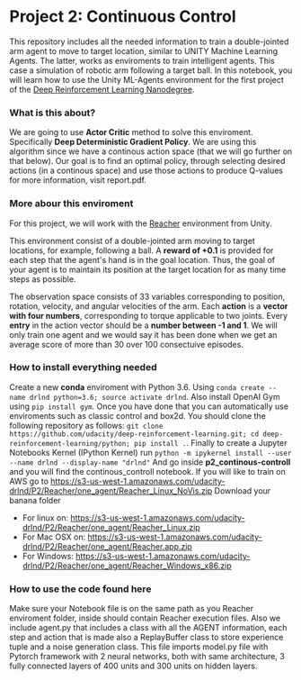 # Project 2: Continuous Control

This repository includes all the needed information to train a double-jointed arm agent to move to target location, similar to UNITY Machine Learning Agents. The latter, works as enviroments to train intelligent agents. This case a simulation of robotic arm following a target ball.
In this notebook, you will learn how to use the Unity ML-Agents environment for the first project of the [Deep Reinforcement Learning Nanodegree](https://www.udacity.com/course/deep-reinforcement-learning-nanodegree--nd893).

### What is this about?
We are going to use **Actor Critic** method to solve this enviroment. Specifically **Deep Deterministic Gradient Policy**. We are using this algorithm since we have a continous action space (that we will go further on that below). Our goal is to find an optimal policy, through selecting desired actions (in a continous space) and use those actions to produce Q-values for more information, visit report.pdf.

### More abour this enviroment

For this project, we will work with the [Reacher](https://github.com/Unity-Technologies/ml-agents/blob/master/docs/Learning-Environment-Examples.md#reacher) environment from Unity.

This environment consist of a double-jointed arm moving to target locations, for example, following a ball. A **reward of +0.1** is provided for each step that the agent's hand is in the goal location. Thus, the goal of your agent is to maintain its position at the target location for as many time steps as possible.

The observation space consists of 33 variables corresponding to position, rotation, velocity, and angular velocities of the arm. Each **action** is a **vector with four numbers**, corresponding to torque applicable to two joints. Every **entry** in the action vector should be a **number between -1 and 1**. We will only train one agent and we would say it has been done when we get an average score of more than 30 over 100 consectuive episodes.

### How to install everything needed
Create a new **conda** enviroment with Python 3.6. Using `conda create --name drlnd python=3.6; source activate drlnd`.
Also install OpenAI Gym using `pip install gym`. Once you have done that you can automatically use enviroments such as classic control and box2d. You should clone the following repository as follows: `git clone https://github.com/udacity/deep-reinforcement-learning.git; cd deep-reinforcement-learning/python; pip install .`. Finally to create a Jupyter Notebooks Kernel (IPython Kernel) run `python -m ipykernel install --user --name drlnd --display-name "drlnd"` And go inside **p2_continous-controll** and you will find the continous_controll notebook. If you will like to train on AWS go to https://s3-us-west-1.amazonaws.com/udacity-drlnd/P2/Reacher/one_agent/Reacher_Linux_NoVis.zip
Download your banana folder 
* For linux on: https://s3-us-west-1.amazonaws.com/udacity-drlnd/P2/Reacher/one_agent/Reacher_Linux.zip
* For Mac OSX on: https://s3-us-west-1.amazonaws.com/udacity-drlnd/P2/Reacher/one_agent/Reacher.app.zip
* For Windows: https://s3-us-west-1.amazonaws.com/udacity-drlnd/P2/Reacher/one_agent/Reacher_Windows_x86.zip

### How to use the code found here
Make sure your Notebook file is on the same path as you Reacher enviroment folder, inside should contain Reacher execution files. Also we include agent.py that includes a class with all the AGENT information, each step and action that is made also a ReplayBuffer class to store experience tuple and a noise generation class. This file imports model.py file with Pytorch framework with 2 neural networks, both with same architecture, 3 fully connected layers of 400 units and 300 units on hidden layers. 
